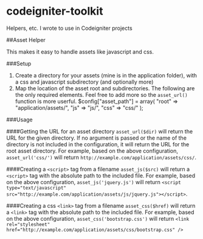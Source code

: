 codeigniter-toolkit
===================

Helpers, etc. I wrote to use in Codeigniter projects

##Asset Helper

This makes it easy to handle assets like javascript and css.

###Setup

1. Create a directory for your assets (mine is in the application folder), with a css and javascript subdirectory (and optionally more)
2. Map the location of the asset root and subdirectories.  The following are the only required elements.  Feel free to add more so the `asset_url()` function is more userful.
    $config["asset_path"] = array(
            "root" => "application/assets/",
            "js" => "js/",
            "css" => "css/"
        );
 
###Usage

####Getting the URL for an asset directory
`asset_url($dir)` will return the URL for the given directory.  If no argument is passed or the name of the directory is not included in the configuration, it will return the URL for the root asset directory.  For example, based on the above configuration, `asset_url('css/')` will return `http://example.com/application/assets/css/`.

####Creating a `<script>` tag from a filename
`asset_js($src)` will return a `<script>` tag with the absolute path to the included file.  For example, based on the above configuration, `asset_js('jquery.js')` will return `<script type="text/javascript" src="http://example.com/application/assets/js/jquery.js"></script>`.

####Creating a css `<link>` tag from a filename
`asset_css($href)` will return a `<link>` tag with the absolute path to the included file.  For example, based on the above configuration, `asset_css('bootstrap.css')` will return `<link rel="stylesheet" href="http://example.com/application/assets/css/bootstrap.css" />`
